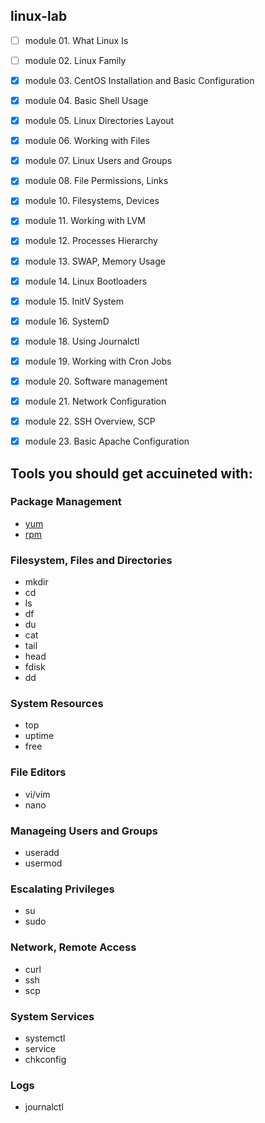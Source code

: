 ## linux-lab

- [ ] module 01. What Linux Is
- [ ] module 02. Linux Family
- [x] module 03. CentOS Installation and Basic Configuration
- [x] module 04. Basic Shell Usage
- [x] module 05. Linux Directories Layout
- [x] module 06. Working with Files
- [x] module 07. Linux Users and Groups
- [x] module 08. File Permissions, Links
- [x] module 10. Filesystems, Devices
- [x] module 11. Working with LVM
- [x] module 12. Processes Hierarchy
- [x] module 13. SWAP, Memory Usage
- [x] module 14. Linux Bootloaders
- [x] module 15. InitV System
- [x] module 16. SystemD
- [x] module 18. Using Journalctl
- [x] module 19. Working with Cron Jobs
- [x] module 20. Software management
- [x] module 21. Network Configuration
- [x] module 22. SSH Overview, SCP
- [x] module 23. Basic Apache Configuration


## Tools you should get accuineted with:
### Package Management
- [yum](http://man7.org/linux/man-pages/man8/yum.8.html)
- [rpm](https://linux.die.net/man/8/rpm)

### Filesystem, Files and Directories
- mkdir
- cd
- ls
- df
- du
- cat
- tail
- head
- fdisk
- dd

### System Resources
- top
- uptime
- free

### File Editors
- vi/vim
- nano

### Manageing Users and Groups
- useradd
- usermod

### Escalating Privileges
- su
- sudo

### Network, Remote Access
- curl
- ssh
- scp

### System Services
- systemctl
- service
- chkconfig

### Logs
- journalctl
